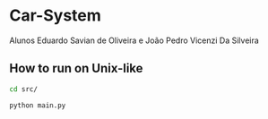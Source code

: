 # Car-System

Alunos Eduardo Savian de Oliveira e João Pedro Vicenzi Da Silveira 

## How to run on Unix-like

```bash
cd src/
```

```bash
python main.py
```
